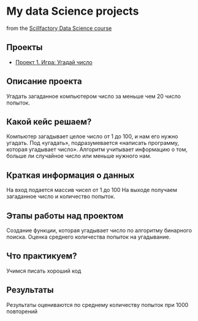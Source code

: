 # My data Science projects
from the [Scillfactory Data Science course](https://skillfactory.ru/data-scientist)
## Проекты
* [Проект 1. Игра: Угадай число](https://github.com/Zemsko/IDE/blob/main/H.W_2.py)

## Описание проекта
Угадать загаданное компьютером число за меньше чем 20 число попыток.

## Какой кейс решаем?
Компьютер загадывает целое число от 1 до 100, и нам его нужно угадать. 
Под «угадать», подразумевается «написать программу, которая угадывает число».
Алгоритм учитывает информацию о том, больше ли случайное число или меньше нужного нам.

## Краткая информация о данных
На вход подается массив чисел от 1 до 100
На выходе получаем загаданное число и количество попыток.

## Этапы работы над проектом
Создание функции, которая угадывает число по алгоритму бинарного поиска.
Оценка среднего количества попыток на угадывание.

## Что практикуем?
Учимся писать хороший код

## Результаты
Результаты оцениваются по среднему количеству попыток при 1000 повторений
